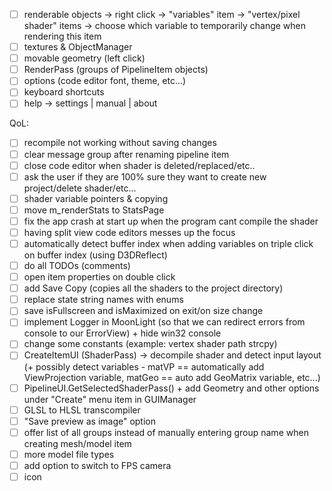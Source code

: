 - [ ] renderable objects -> right click -> "variables" item -> "vertex/pixel shader" items -> choose which variable to temporarily change when rendering this item
- [ ] textures & ObjectManager
- [ ] movable geometry (left click)
- [ ] RenderPass (groups of PipelineItem objects)
- [ ] options (code editor font, theme, etc...)
- [ ] keyboard shortcuts
- [ ] help -> settings | manual | about

QoL:
- [ ] recompile not working without saving changes
- [ ] clear message group after renaming pipeline item
- [ ] close code editor when shader is deleted/replaced/etc..
- [ ] ask the user if they are 100% sure they want to create new project/delete shader/etc...
- [ ] shader variable pointers & copying
- [ ] move m_renderStats to StatsPage
- [ ] fix the app crash at start up when the program cant compile the shader
- [ ] having split view code editors messes up the focus
- [ ] automatically detect buffer index when adding variables on triple click on buffer index (using D3DReflect)
- [ ] do all TODOs (comments)
- [ ] open item properties on double click
- [ ] add Save Copy (copies all the shaders to the project directory)
- [ ] replace state string names with enums
- [ ] save isFullscreen and isMaximized on exit/on size change
- [ ] implement Logger in MoonLight (so that we can redirect errors from console to our ErrorView) + hide win32 console
- [ ] change some constants (example: vertex shader path strcpy)
- [ ] CreateItemUI (ShaderPass) -> decompile shader and detect input layout (+ possibly detect variables - matVP == automatically add ViewProjection variable, matGeo == auto add GeoMatrix variable, etc...)
- [ ] PipelineUI.GetSelectedShaderPass() + add Geometry and other options under "Create" menu item in GUIManager
- [ ] GLSL to HLSL transcompiler
- [ ] "Save preview as image" option
- [ ] offer list of all groups instead of manually entering group name when creating mesh/model item
- [ ] more model file types
- [ ] add option to switch to FPS camera
- [ ] icon